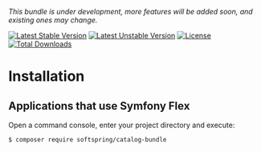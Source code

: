 
*This bundle is under development, more features will be added soon, and existing ones may change.*

[![Latest Stable Version](https://poser.pugx.org/softspring/catalog-bundle/v/stable.svg)](https://packagist.org/packages/softspring/catalog-bundle)
[![Latest Unstable Version](https://poser.pugx.org/softspring/catalog-bundle/v/unstable.svg)](https://packagist.org/packages/softspring/catalog-bundle)
[![License](https://poser.pugx.org/softspring/catalog-bundle/license.svg)](https://packagist.org/packages/softspring/catalog-bundle)
[![Total Downloads](https://poser.pugx.org/softspring/catalog-bundle/downloads)](https://packagist.org/packages/softspring/catalog-bundle)

# Installation

## Applications that use Symfony Flex

Open a command console, enter your project directory and execute:

```console
$ composer require softspring/catalog-bundle
```
